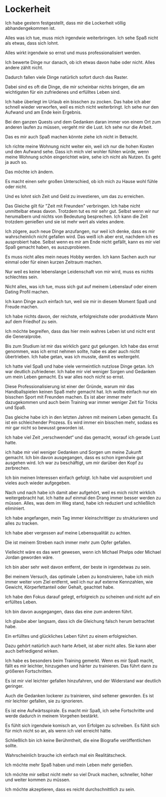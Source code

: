 # Lockerheit

Ich habe gestern festgestellt, dass mir die Lockerheit völlig abhandengekommen ist.

Alles was ich tue, muss mich irgendwie weiterbringen. Ich sehe Spaß nicht als etwas, dass sich lohnt.

Alles wirkt irgendwie so ernst und muss professionalisiert werden.

Ich bewerte Dinge nur danach, ob ich etwas davon habe oder nicht. Alles andere zählt nicht.

Dadurch fallen viele Dinge natürlich sofort durch das Raster.

Dabei sind es oft die Dinge, die mir scheinbar nichts bringen, die am wichtigsten für ein zufriedenes und erfülltes Leben sind.

Ich habe überlegt im Urlaub ein bisschen zu zocken. Das habe ich aber schnell wieder verworfen, weil es mich nicht weiterbringt. Ich sehe nur den Aufwand und am Ende kein Ergebnis.

Bei den ganzen Quests und dem Gedanken daran immer von einem Ort zum anderen laufen zu müssen, vergeht mir die Lust. Ich sehe nur die Arbeit.

Das es mir auch Spaß machen könnte ziehe ich nicht in Betracht.

Ich richte meine Wohnung nicht weiter ein, weil ich nur die hohen Kosten und den Aufwand sehe. Dass ich mich viel wohler fühlen würde, wenn meine Wohnung schön eingerichtet wäre, sehe ich nicht als Nutzen. Es geht ja auch so.

Das möchte ich ändern.

Es macht einen sehr großen Unterschied, ob ich mich zu Hause wohl fühle oder nicht.

Und es lohnt sich Zeit und Geld zu investieren, um das zu erreichen.

Das Gleiche gilt für "Zeit mit Freunden" verbringen. Ich habe nicht unmittelbar etwas davon. Trotzdem tut es mir sehr gut. Selbst wenn wir nur herumalbern und nichts von Bedeutung besprechen. Ich kann die Zeit trotzdem genießen und sie ist mehr wert als vieles andere.

Ich zögere, auch neue Dinge anzufangen, nur weil ich denke, dass es mir wahrscheinlich nicht gefallen wird. Das weiß ich aber erst, nachdem ich es ausprobiert habe. Selbst wenn es mir am Ende nicht gefällt, kann es mir viel Spaß gemacht haben, es auszuprobieren.

Es muss nicht alles mein neues Hobby werden. Ich kann Sachen auch nur einmal oder für einen kurzen Zeitraum machen.

Nur weil es keine lebenslange Leidenschaft von mir wird, muss es nichts schlechtes sein.

Nicht alles, was ich tue, muss sich gut auf meinem Lebenslauf oder einem Dating Profil machen.

Ich kann Dinge auch einfach tun, weil sie mir in diesem Moment Spaß und Freude machen.

Ich habe nichts davon, der reichste, erfolgreichste oder produktivste Mann auf dem Friedhof zu sein.

Ich möchte begreifen, dass das hier mein wahres Leben ist und nicht erst die Generalprobe.

Bis zum Studium ist mir das wirklich ganz gut gelungen. Ich habe das ernst genommen, was ich ernst nehmen sollte, habe es aber auch nicht übertrieben. Ich habe getan, was ich musste, damit es weitergeht.

Ich hatte viel Spaß und habe viele vermeintlich nutzlose Dinge getan. Ich war deutlich zufriedener. Ich habe mir viel weniger Sorgen und Gedanken um mein Leben gemacht. Es war alles noch nicht so ernst.

Diese Professionalisierung ist einer der Gründe, warum mir das Handballspielen keinen Spaß mehr gemacht hat. Ich wollte einfach nur ein bisschen Sport mit Freunden machen. Es ist aber immer mehr dazugekommen und auch beim Training war immer weniger Zeit für Tricks und Spaß.

Das gleiche habe ich in den letzten Jahren mit meinem Leben gemacht. Es ist ein schleichender Prozess. Es wird immer ein bisschen mehr, sodass es mir gar nicht so bewusst geworden ist.

Ich habe viel Zeit „verschwendet“ und das gemacht, worauf ich gerade Lust hatte. 

ich habe mir viel weniger Gedanken und Sorgen um meine Zukunft gemacht. Ich bin davon ausgegangen, dass es schon irgendwie gut ausgehen wird. Ich war zu beschäftigt, um mir darüber den Kopf zu zerbrechen.

Ich bin meinen Interessen einfach gefolgt. Ich habe viel ausprobiert und vieles auch wieder aufgegeben.

Nach und nach habe ich damit aber aufgehört, weil es mich nicht wirklich weitergebracht hat. Ich hatte auf einmal den Drang immer besser werden zu müssen. Alles, was dem im Weg stand, habe ich reduziert und schließlich eliminiert.

Ich habe angefangen, mein Tag immer kleinschrittiger zu strukturieren und alles zu tracken.

Ich habe aber vergessen auf meine Lebensqualität zu achten. 

Die ist meinem Streben nach immer mehr zum Opfer gefallen.

Vielleicht wäre es das wert gewesen, wenn ich Michael Phelps oder Michael Jordan geworden wäre.

Ich bin aber sehr weit davon entfernt, der beste in irgendetwas zu sein.

Bei meinem Versuch, das optimale Leben zu konstruieren, habe ich mich immer weiter vom Ziel entfernt, weil ich nur auf externe Kennzahlen, wie Gewicht, Körperfettanteil oder Gehalt, geachtet habe.

Ich habe den Fokus darauf gelegt, erfolgreich zu scheinen und nicht auf ein erfülltes Leben.

Ich bin davon ausgegangen, dass das eine zum anderen führt.

Ich glaube aber langsam, dass ich die Gleichung falsch herum betrachtet habe.

Ein erfülltes und glückliches Leben führt zu einem erfolgreichen.

Dazu gehört natürlich auch harte Arbeit, ist aber nicht alles. Sie kann aber auch befriedigend wirken.

Ich habe es besonders beim Training gemerkt. Wenn es mir Spaß macht, fällt es mir leichter, hinzugehen und härter zu trainieren. Das führt dann zu größeren Fortschritten.

Es ist mir viel leichter gefallen hinzufahren, und der Widerstand war deutlich geringer.

Auch die Gedanken lockerer zu trainieren, sind seltener geworden. Es ist mir leichter gefallen, sie zu ignorieren.

Es ist eine Aufwärtsspirale. Es macht mir Spaß, ich sehe Fortschritte und werde dadurch in meinem Vorgehen bestärkt. 

Es fühlt sich irgendwie komisch an, von Erfolgen zu schreiben. Es fühlt sich für mich nicht so an, als wenn ich viel erreicht hätte.

Schließlich bin ich keine Berühmtheit, die eine Biografie veröffentlichen sollte.

Wahrscheinlich brauche ich einfach mal ein Realitätscheck.

Ich möchte mehr Spaß haben und mein Leben mehr genießen.

Ich möchte mir selbst nicht mehr so viel Druck machen, schneller, höher und weiter kommen zu müssen.

Ich möchte akzeptieren, dass es reicht durchschnittlich zu sein.